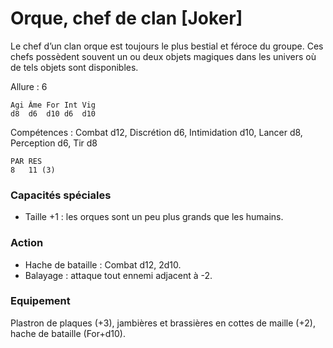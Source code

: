 
# Orque, chef de clan [Joker]
Le chef d’un clan orque est toujours le plus bestial et féroce du groupe. Ces chefs possèdent souvent un ou deux objets magiques dans les univers où de tels objets sont disponibles.

Allure : 6
```
Agi	Âme	For	Int	Vig
d8	d6	d10	d6	d10
```
Compétences : Combat d12, Discrétion d6, Intimidation d10, Lancer d8, Perception d6, Tir d8
```
PAR	RES
8	11 (3)
```
### Capacités spéciales
- Taille +1 : les orques sont un peu plus grands que les humains.
### Action
- Hache de bataille	: Combat d12, 2d10.
- Balayage : attaque tout ennemi adjacent à -2.
### Equipement
Plastron de plaques (+3), jambières et brassières en cottes de maille (+2), hache de bataille (For+d10).
